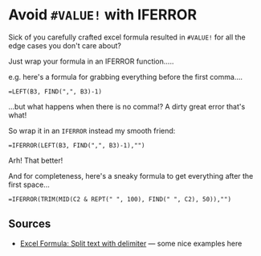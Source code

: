 ﻿# Avoid `#VALUE!` with IFERROR

Sick of you carefully crafted excel formula resulted in `#VALUE!` for all the edge cases you don't care about?

Just wrap your formula in an IFERROR function.....

e.g. here's a formula for grabbing everything before the first comma....

	=LEFT(B3, FIND(",", B3)-1)

...but what happens when there is no comma!? A dirty great error that's what!

So wrap it in an `IFERROR` instead my smooth friend:

	=IFERROR(LEFT(B3, FIND(",", B3)-1),"")

Arh! That better!

And for completeness, here's a sneaky formula to get everything after the first space...

	=IFERROR(TRIM(MID(C2 & REPT(" ", 100), FIND(" ", C2), 50)),"")

## Sources

* [Excel Formula: Split text with delimiter](https://exceljet.net/formula/split-text-with-delimiter) &mdash; some nice examples here
